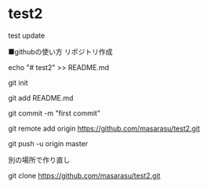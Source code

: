 # test2

test update

■githubの使い方
リポジトリ作成

echo "# test2" >> README.md

git init

git add README.md

git commit -m "first commit"

git remote add origin https://github.com/masarasu/test2.git

git push -u origin master

別の場所で作り直し

git clone https://github.com/masarasu/test2.git
